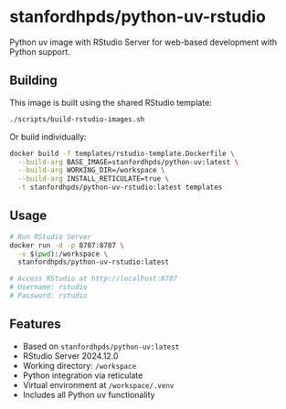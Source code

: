# stanfordhpds/python-uv-rstudio

Python uv image with RStudio Server for web-based development with Python support.

## Building

This image is built using the shared RStudio template:

```bash
./scripts/build-rstudio-images.sh
```

Or build individually:

```bash
docker build -f templates/rstudio-template.Dockerfile \
  --build-arg BASE_IMAGE=stanfordhpds/python-uv:latest \
  --build-arg WORKING_DIR=/workspace \
  --build-arg INSTALL_RETICULATE=true \
  -t stanfordhpds/python-uv-rstudio:latest templates
```

## Usage

```bash
# Run RStudio Server
docker run -d -p 8787:8787 \
  -v $(pwd):/workspace \
  stanfordhpds/python-uv-rstudio:latest

# Access RStudio at http://localhost:8787
# Username: rstudio
# Password: rstudio
```

## Features

- Based on `stanfordhpds/python-uv:latest`
- RStudio Server 2024.12.0
- Working directory: `/workspace`
- Python integration via reticulate
- Virtual environment at `/workspace/.venv`
- Includes all Python uv functionality